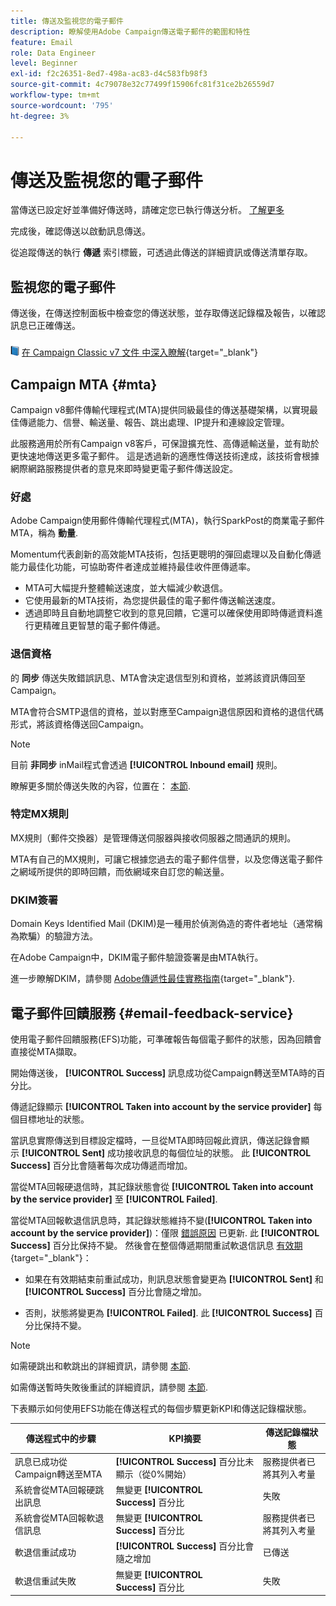```yaml
---
title: 傳送及監視您的電子郵件
description: 瞭解使用Adobe Campaign傳送電子郵件的範圍和特性
feature: Email
role: Data Engineer
level: Beginner
exl-id: f2c26351-8ed7-498a-ac83-d4c583fb98f3
source-git-commit: 4c79078e32c77499f15906fc81f31ce2b26559d7
workflow-type: tm+mt
source-wordcount: '795'
ht-degree: 3%

---
```



# 傳送及監視您的電子郵件

當傳送已設定好並準備好傳送時，請確定您已執行傳送分析。 [了解更多](delivery-analysis.md)

完成後，確認傳送以啟動訊息傳送。

從追蹤傳送的執行 **傳遞** 索引標籤，可透過此傳送的詳細資訊或傳送清單存取。

## 監視您的電子郵件

傳送後，在傳送控制面板中檢查您的傳送狀態，並存取傳送記錄檔及報告，以確認訊息已正確傳送。

![](../assets/do-not-localize/book.png) [在 Campaign Classic v7 文件 中深入瞭解](https://experienceleague.adobe.com/docs/campaign-classic/using/sending-messages/key-steps-when-creating-a-delivery/delivery-bestpractices/track-and-monitor.html){target="_blank"}


## Campaign MTA {#mta}

Campaign v8郵件傳輸代理程式(MTA)提供同級最佳的傳送基礎架構，以實現最佳傳遞能力、信譽、輸送量、報告、跳出處理、IP提升和連線設定管理。

此服務適用於所有Campaign v8客戶，可保證擴充性、高傳遞輸送量，並有助於更快速地傳送更多電子郵件。 這是透過新的適應性傳送技術達成，該技術會根據網際網路服務提供者的意見來即時變更電子郵件傳送設定。

### 好處

Adobe Campaign使用郵件傳輸代理程式(MTA)，執行SparkPost的商業電子郵件MTA，稱為 **動量**.

Momentum代表創新的高效能MTA技術，包括更聰明的彈回處理以及自動化傳遞能力最佳化功能，可協助寄件者達成並維持最佳收件匣傳遞率。

* MTA可大幅提升整體輸送速度，並大幅減少軟退信。
* 它使用最新的MTA技術，為您提供最佳的電子郵件傳送輸送速度。
* 透過即時且自動地調整它收到的意見回饋，它還可以確保使用即時傳遞資料進行更精確且更智慧的電子郵件傳遞。

### 退信資格

的 **同步** 傳送失敗錯誤訊息、MTA會決定退信型別和資格，並將該資訊傳回至Campaign。

MTA會符合SMTP退信的資格，並以對應至Campaign退信原因和資格的退信代碼形式，將該資格傳送回Campaign。

>[!NOTE]
>
>目前 **非同步** inMail程式會透過 **[!UICONTROL Inbound email]** 規則。

瞭解更多關於傳送失敗的內容，位置在： [本節](delivery-failures.md).


### 特定MX規則

MX規則（郵件交換器）是管理傳送伺服器與接收伺服器之間通訊的規則。

MTA有自己的MX規則，可讓它根據您過去的電子郵件信譽，以及您傳送電子郵件之網域所提供的即時回饋，而依網域來自訂您的輸送量。

### DKIM簽署

Domain Keys Identified Mail (DKIM)是一種用於偵測偽造的寄件者地址（通常稱為欺騙）的驗證方法。

在Adobe Campaign中，DKIM電子郵件驗證簽署是由MTA執行。

進一步瞭解DKIM，請參閱 [Adobe傳遞性最佳實務指南](https://experienceleague.adobe.com/docs/deliverability-learn/deliverability-best-practice-guide/transition-process/infrastructure.html#authentication){target="_blank"}.

## 電子郵件回饋服務 {#email-feedback-service}

使用電子郵件回饋服務(EFS)功能，可準確報告每個電子郵件的狀態，因為回饋會直接從MTA擷取。

開始傳送後， **[!UICONTROL Success]** 訊息成功從Campaign轉送至MTA時的百分比。

傳遞記錄顯示 **[!UICONTROL Taken into account by the service provider]** 每個目標地址的狀態。

當訊息實際傳送到目標設定檔時，一旦從MTA即時回報此資訊，傳送記錄會顯示 **[!UICONTROL Sent]** 成功接收訊息的每個位址的狀態。 此 **[!UICONTROL Success]** 百分比會隨著每次成功傳遞而增加。

當從MTA回報硬退信時，其記錄狀態會從 **[!UICONTROL Taken into account by the service provider]** 至 **[!UICONTROL Failed]**<!-- and the **[!UICONTROL Bounces + errors]** percentage is increased accordingly-->.

當從MTA回報軟退信訊息時，其記錄狀態維持不變(**[!UICONTROL Taken into account by the service provider]**)：僅限 [錯誤原因](delivery-failures.md#delivery-failure-reasons) 已更新<!-- and the **[!UICONTROL Bounces + errors]** percentage is increased accordingly-->. 此 **[!UICONTROL Success]** 百分比保持不變。 然後會在整個傳遞期間重試軟退信訊息 [有效期](https://experienceleague.adobe.com/docs/campaign-classic/using/sending-messages/key-steps-when-creating-a-delivery/steps-sending-the-delivery.html#defining-validity-period){target="_blank"}：

* 如果在有效期結束前重試成功，則訊息狀態會變更為 **[!UICONTROL Sent]** 和 **[!UICONTROL Success]** 百分比會隨之增加。

* 否則，狀態將變更為 **[!UICONTROL Failed]**. 此 **[!UICONTROL Success]** <!--and **[!UICONTROL Bounces + errors]** -->百分比保持不變。

>[!NOTE]
>
>如需硬跳出和軟跳出的詳細資訊，請參閱 [本節](delivery-failures.md#delivery-failure-reasons).
>
>如需傳送暫時失敗後重試的詳細資訊，請參閱 [本節](delivery-failures.md#retries).

下表顯示如何使用EFS功能在傳送程式的每個步驟更新KPI和傳送記錄檔狀態。

| 傳送程式中的步驟 | KPI摘要 | 傳送記錄檔狀態 |
|--- |--- |--- |
| 訊息已成功從Campaign轉送至MTA | **[!UICONTROL Success]** 百分比未顯示（從0%開始） | 服務提供者已將其列入考量 |
| 系統會從MTA回報硬跳出訊息 | 無變更 **[!UICONTROL Success]** 百分比 | 失敗 |
| 系統會從MTA回報軟退信訊息 | 無變更 **[!UICONTROL Success]** 百分比 | 服務提供者已將其列入考量 |
| 軟退信重試成功 | **[!UICONTROL Success]** 百分比會隨之增加 | 已傳送 |
| 軟退信重試失敗 | 無變更 **[!UICONTROL Success]** 百分比 | 失敗 |
